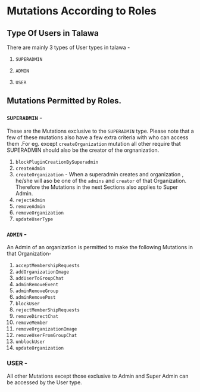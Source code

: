 # Mutations According to Roles

## Type Of Users in Talawa 

There are mainly 3 types of User types in talawa -

1. `SUPERADMIN`

2. `ADMIN`

3. `USER`

## Mutations Permitted by Roles.

### `SUPERADMIN` -

These are the Mutations exclusive to the `SUPERADMIN` type. Please note that a few of these mutations also have a few extra criteria with who can access them .For eg. except `createOrganization` mutation all other require that SUPERADMIN should also be the creator of the orgnanization.

1. `blockPluginCreationBySuperadmin`
2. `createAdmin`
3. `createOrganization` - When a superadmin creates and organization , he/she will aso be one of the `admins` and `creator` of that Organization. Therefore the Mutations in the next Sections also applies to Super Admin.  
4. `rejectAdmin`
5. `removeAdmin`
6. `removeOrganization`
7. `updateUserType`

### `ADMIN` -

An Admin of an organization is permitted to make the following Mutations in that Organization-

1. `acceptMembershipRequests`
2. `addOrganizationImage`
3. `addUserToGroupChat`
4. `adminRemoveEvent`
5. `adminRemoveGroup`
6. `adminRemovePost`
7. `blockUser`
8. `rejectMemberShipRequests`
9. `removeDirectChat`
10. `removeMember`
11. `removeOrganizationImage`
12. `removeUserFromGroupChat`
13. `unblockUser`
14. `updateOrganization`

### USER -

All other Mutations except those exclusive to Admin and Super Admin can be accessed by the User type.